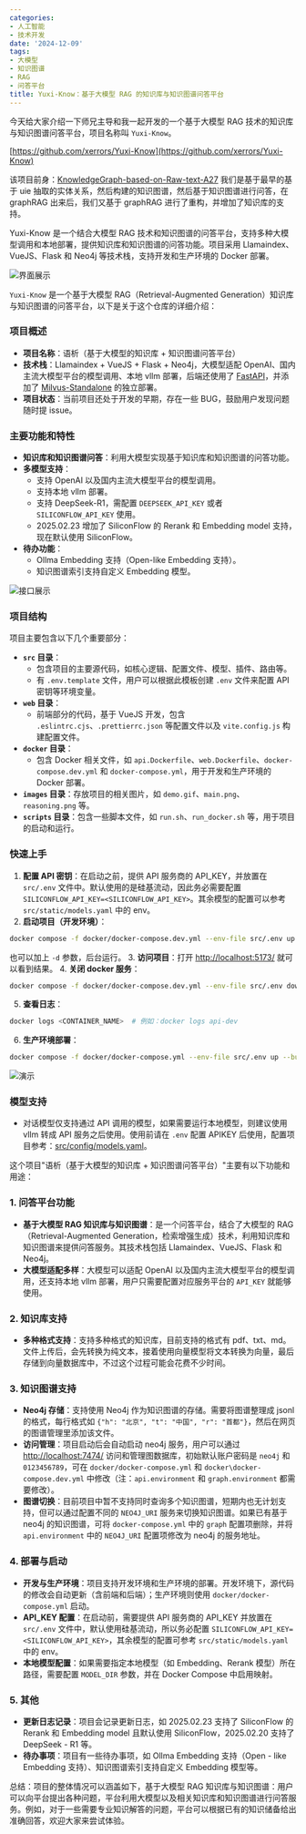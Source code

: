 ```yaml
---
categories:
- 人工智能
- 技术开发
date: '2024-12-09'
tags:
- 大模型
- 知识图谱
- RAG
- 问答平台
title: Yuxi-Know：基于大模型 RAG 的知识库与知识图谱问答平台
---
```


今天给大家介绍一下师兄主导和我一起开发的一个基于大模型 RAG 技术的知识库与知识图谱问答平台，项目名称叫 `Yuxi-Know`。

[https://github.com/xerrors/Yuxi-Know](https://github.com/xerrors/Yuxi-Know)


该项目前身：[KnowledgeGraph-based-on-Raw-text-A27](https://github.com/littlewwwhite/KnowledgeGraph-based-on-Raw-text-A27)
我们是基于最早的基于 uie 抽取的实体关系，然后构建的知识图谱，然后基于知识图谱进行问答，在 graphRAG 出来后，我们又基于 graphRAG 进行了重构，并增加了知识库的支持。

Yuxi-Know 是一个结合大模型 RAG 技术和知识图谱的问答平台，支持多种大模型调用和本地部署，提供知识库和知识图谱的问答功能。项目采用 Llamaindex、VueJS、Flask 和 Neo4j 等技术栈，支持开发和生产环境的 Docker 部署。

![界面展示](/posts/241209/image/2.png)

`Yuxi-Know` 是一个基于大模型 RAG（Retrieval-Augmented Generation）知识库与知识图谱的问答平台，以下是关于这个仓库的详细介绍：

### 项目概述
- **项目名称**：语析（基于大模型的知识库 + 知识图谱问答平台）
- **技术栈**：Llamaindex + VueJS + Flask + Neo4j，大模型适配 OpenAI、国内主流大模型平台的模型调用、本地 vllm 部署，后端还使用了 [FastAPI](https://github.com/fastapi)，并添加了 [Milvus-Standalone](https://github.com/milvus-io) 的独立部署。
- **项目状态**：当前项目还处于开发的早期，存在一些 BUG，鼓励用户发现问题随时提 issue。

### 主要功能和特性
- **知识库和知识图谱问答**：利用大模型实现基于知识库和知识图谱的问答功能。
- **多模型支持**：
  - 支持 OpenAI 以及国内主流大模型平台的模型调用。
  - 支持本地 vllm 部署。
  - 支持 DeepSeek-R1，需配置 `DEEPSEEK_API_KEY` 或者 `SILICONFLOW_API_KEY` 使用。
  - 2025.02.23 增加了 SiliconFlow 的 Rerank 和 Embedding model 支持，现在默认使用 SiliconFlow。
- **待办功能**：
  - Ollma Embedding 支持（Open-like Embedding 支持）。
  - 知识图谱索引支持自定义 Embedding 模型。

![接口展示](/posts/241209/image/interface.png)

### 项目结构
项目主要包含以下几个重要部分：
- **`src` 目录**：
  - 包含项目的主要源代码，如核心逻辑、配置文件、模型、插件、路由等。
  - 有 `.env.template` 文件，用户可以根据此模板创建 `.env` 文件来配置 API 密钥等环境变量。
- **`web` 目录**：
  - 前端部分的代码，基于 VueJS 开发，包含 `.eslintrc.cjs`、`.prettierrc.json` 等配置文件以及 `vite.config.js` 构建配置文件。
- **`docker` 目录**：
  - 包含 Docker 相关文件，如 `api.Dockerfile`、`web.Dockerfile`、`docker-compose.dev.yml` 和 `docker-compose.yml`，用于开发和生产环境的 Docker 部署。
- **`images` 目录**：存放项目的相关图片，如 `demo.gif`、`main.png`、`reasoning.png` 等。
- **`scripts` 目录**：包含一些脚本文件，如 `run.sh`、`run_docker.sh` 等，用于项目的启动和运行。

### 快速上手
1. **配置 API 密钥**：在启动之前，提供 API 服务商的 API_KEY，并放置在 `src/.env` 文件中。默认使用的是硅基流动，因此务必需要配置 `SILICONFLOW_API_KEY=<SILICONFLOW_API_KEY>`。其余模型的配置可以参考 `src/static/models.yaml` 中的 env。
2. **启动项目（开发环境）**：
```bash
docker compose -f docker/docker-compose.dev.yml --env-file src/.env up --build
```
也可以加上 `-d` 参数，后台运行。
3. **访问项目**：打开 [http://localhost:5173/](http://localhost:5173/) 就可以看到结果。
4. **关闭 docker 服务**：
```bash
docker compose -f docker/docker-compose.dev.yml --env-file src/.env down
```
5. **查看日志**：
```bash
docker logs <CONTAINER_NAME>  # 例如：docker logs api-dev
```
6. **生产环境部署**：
```bash
docker compose -f docker/docker-compose.yml --env-file src/.env up --build
```

![演示](/posts/241209/1.png)

### 模型支持
- 对话模型仅支持通过 API 调用的模型，如果需要运行本地模型，则建议使用 vllm 转成 API 服务之后使用。使用前请在 `.env` 配置 APIKEY 后使用，配置项目参考：[src/config/models.yaml](src/config/models.yaml)。

这个项目"语析（基于大模型的知识库 + 知识图谱问答平台）"主要有以下功能和用途：

### 1. 问答平台功能
- **基于大模型 RAG 知识库与知识图谱**：是一个问答平台，结合了大模型的 RAG（Retrieval-Augmented Generation，检索增强生成）技术，利用知识库和知识图谱来提供问答服务。其技术栈包括 Llamaindex、VueJS、Flask 和 Neo4j。
- **大模型适配多样**：大模型可以适配 OpenAI 以及国内主流大模型平台的模型调用，还支持本地 vllm 部署，用户只需要配置对应服务平台的 `API_KEY` 就能够使用。

### 2. 知识库支持
- **多种格式支持**：支持多种格式的知识库，目前支持的格式有 pdf、txt、md。文件上传后，会先转换为纯文本，接着使用向量模型将文本转换为向量，最后存储到向量数据库中，不过这个过程可能会花费不少时间。

### 3. 知识图谱支持
- **Neo4j 存储**：支持使用 Neo4j 作为知识图谱的存储。需要将图谱整理成 jsonl 的格式，每行格式如 `{"h": "北京", "t": "中国", "r": "首都"}`，然后在网页的图谱管理里添加该文件。
- **访问管理**：项目启动后会自动启动 neo4j 服务，用户可以通过 [http://localhost:7474/](http://localhost:7474/) 访问和管理图数据库，初始默认账户密码是 `neo4j` 和 `0123456789`，可在 `docker/docker-compose.yml` 和 `docker\docker-compose.dev.yml` 中修改（注：`api.environment` 和 `graph.environment` 都需要修改）。
- **图谱切换**：目前项目中暂不支持同时查询多个知识图谱，短期内也无计划支持，但可以通过配置不同的 `NEO4J_URI` 服务来切换知识图谱。如果已有基于 neo4j 的知识图谱，可将 `docker-compose.yml` 中的 `graph` 配置项删除，并将 `api.environment` 中的 `NEO4J_URI` 配置项修改为 neo4j 的服务地址。

### 4. 部署与启动
- **开发与生产环境**：项目支持开发环境和生产环境的部署。开发环境下，源代码的修改会自动更新（含前端和后端）；生产环境则使用 `docker/docker-compose.yml` 启动。
- **API_KEY 配置**：在启动前，需要提供 API 服务商的 API_KEY 并放置在 `src/.env` 文件中，默认使用硅基流动，所以务必配置 `SILICONFLOW_API_KEY=<SILICONFLOW_API_KEY>`，其余模型的配置可参考 `src/static/models.yaml` 中的 env。
- **本地模型配置**：如果需要指定本地模型（如 Embedding、Rerank 模型）所在路径，需要配置 `MODEL_DIR` 参数，并在 Docker Compose 中启用映射。

### 5. 其他
- **更新日志记录**：项目会记录更新日志，如 2025.02.23 支持了 SiliconFlow 的 Rerank 和 Embedding model 且默认使用 SiliconFlow，2025.02.20 支持了 DeepSeek - R1 等。
- **待办事项**：项目有一些待办事项，如 Ollma Embedding 支持（Open - like Embedding 支持）、知识图谱索引支持自定义 Embedding 模型等。


总结：项目的整体情况可以涵盖如下，基于大模型 RAG 知识库与知识图谱：用户可以向平台提出各种问题，平台利用大模型以及相关知识库和知识图谱进行问答服务。例如，对于一些需要专业知识解答的问题，平台可以根据已有的知识储备给出准确回答，欢迎大家来尝试体验。